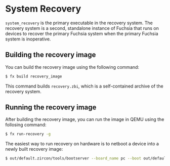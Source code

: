 # System Recovery

`system_recovery` is the primary executable in the recovery system. The recovery
system is a second, standalone instance of Fuchsia that runs on devices to
recover the primary Fuchsia system when the primary Fuchsia system is
inoperative.

## Building the recovery image

You can build the recovery image using the following command:

```sh
$ fx build recovery_image
```

This command builds `recovery.zbi`, which is a self-contained archive of the
recovery system.

## Running the recovery image

After building the recovery image, you can run the image in QEMU using the
follosing command:

```sh
$ fx run-recovery -g
```

The easiest way to run recovery on hardware is to netboot a device into a newly
built recovery image:

```sh
$ out/default.zircon/tools/bootserver --board_name pc --boot out/default/recovery.zbi
```
